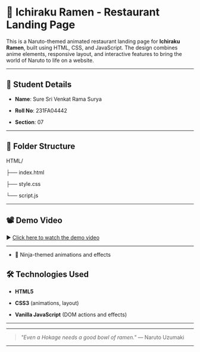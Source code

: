# 🍜 Ichiraku Ramen - Restaurant Landing Page



This is a Naruto-themed animated restaurant landing page for **Ichiraku Ramen**, built using HTML, CSS, and JavaScript. The design combines anime elements, responsive layout, and interactive features to bring the world of Naruto to life on a website.



---



## 📌 Student Details



- **Name**: Sure Sri Venkat Rama Surya  

- **Roll No**: 231FA04442  

- **Section**: 07  



---



## 📂 Folder Structure

HTML/

├── index.html 

├── style.css

└── script.js 



---



## 📽️ Demo Video



▶️ [Click here to watch the demo video](https://drive.google.com/file/d/17LEekTb5OQuSNphIPL41--hqN8rQYgpu/view?usp=sharing)



---

- 🌙 Ninja-themed animations and effects  



## 🛠️ Technologies Used

- **HTML5**  

- **CSS3** (animations, layout)  

- **Vanilla JavaScript** (DOM actions and effects)

---

---



> *"Even a Hokage needs a good bowl of ramen."* — Naruto Uzumaki



---
